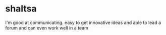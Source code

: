 # shaltsa
I'm good at communicating. easy to get innovative ideas and able to lead a forum and can even work well in a team
